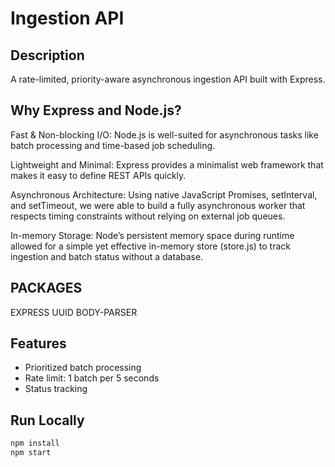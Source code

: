 # Ingestion API

## Description

A rate-limited, priority-aware asynchronous ingestion API built with Express.

## Why Express and Node.js?
Fast & Non-blocking I/O: Node.js is well-suited for asynchronous tasks like batch processing and time-based job scheduling.

 Lightweight and Minimal: Express provides a minimalist web framework that makes it easy to define REST APIs quickly.

Asynchronous Architecture: Using native JavaScript Promises, setInterval, and setTimeout, we were able to build a fully asynchronous worker that respects timing constraints without relying on external job queues.

 In-memory Storage: Node’s persistent memory space during runtime allowed for a simple yet effective in-memory store (store.js) to track ingestion and batch status without a database.

## PACKAGES
EXPRESS
UUID
BODY-PARSER


## Features

- Prioritized batch processing
- Rate limit: 1 batch per 5 seconds
- Status tracking

  

## Run Locally

```bash
npm install
npm start
